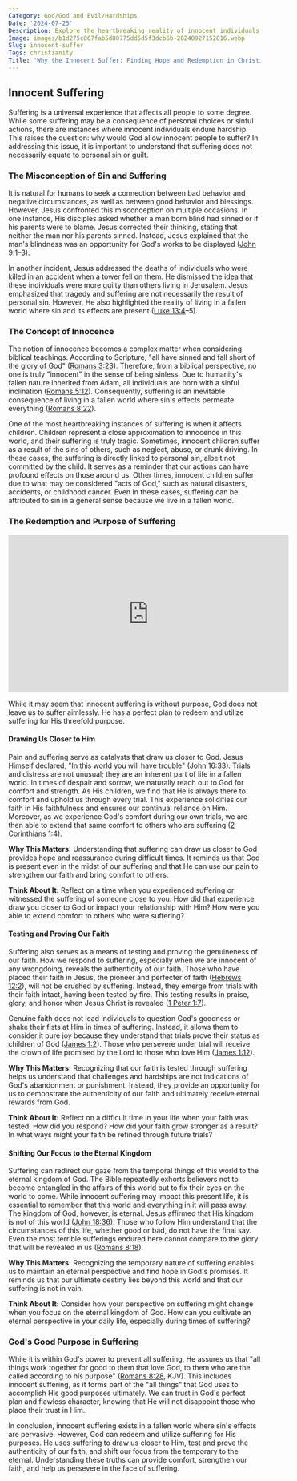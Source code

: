 ```yaml
---
Category: God/God and Evil/Hardships
Date: '2024-07-25'
Description: Explore the heartbreaking reality of innocent individuals who endure unjust suffering in a world full of complexities and challenges. Delve into the profound impact of innocence in the face of adversity.
Image: images/b1d275c807fab5d80775dd5d5f3dcb6b-20240927152816.webp
Slug: innocent-suffer
Tags: christianity
Title: 'Why the Innocent Suffer: Finding Hope and Redemption in Christian Faith'
---
```


## Innocent Suffering

Suffering is a universal experience that affects all people to some degree. While some suffering may be a consequence of personal choices or sinful actions, there are instances where innocent individuals endure hardship. This raises the question: why would God allow innocent people to suffer? In addressing this issue, it is important to understand that suffering does not necessarily equate to personal sin or guilt.

### The Misconception of Sin and Suffering

It is natural for humans to seek a connection between bad behavior and negative circumstances, as well as between good behavior and blessings. However, Jesus confronted this misconception on multiple occasions. In one instance, His disciples asked whether a man born blind had sinned or if his parents were to blame. Jesus corrected their thinking, stating that neither the man nor his parents sinned. Instead, Jesus explained that the man's blindness was an opportunity for God's works to be displayed ([John 9:1](https://www.bibleref.com/John/9/John-9-1.html)–3).

In another incident, Jesus addressed the deaths of individuals who were killed in an accident when a tower fell on them. He dismissed the idea that these individuals were more guilty than others living in Jerusalem. Jesus emphasized that tragedy and suffering are not necessarily the result of personal sin. However, He also highlighted the reality of living in a fallen world where sin and its effects are present ([Luke 13:4](https://www.bibleref.com/Luke/13/Luke-13-4.html)–5).

### The Concept of Innocence

The notion of innocence becomes a complex matter when considering biblical teachings. According to Scripture, "all have sinned and fall short of the glory of God" ([Romans 3:23](https://www.bibleref.com/Romans/3/Romans-3-23.html)). Therefore, from a biblical perspective, no one is truly "innocent" in the sense of being sinless. Due to humanity's fallen nature inherited from Adam, all individuals are born with a sinful inclination ([Romans 5:12](https://www.bibleref.com/Romans/5/Romans-5-12.html)). Consequently, suffering is an inevitable consequence of living in a fallen world where sin's effects permeate everything ([Romans 8:22](https://www.bibleref.com/Romans/8/Romans-8-22.html)).

One of the most heartbreaking instances of suffering is when it affects children. Children represent a close approximation to innocence in this world, and their suffering is truly tragic. Sometimes, innocent children suffer as a result of the sins of others, such as neglect, abuse, or drunk driving. In these cases, the suffering is directly linked to personal sin, albeit not committed by the child. It serves as a reminder that our actions can have profound effects on those around us. Other times, innocent children suffer due to what may be considered "acts of God," such as natural disasters, accidents, or childhood cancer. Even in these cases, suffering can be attributed to sin in a general sense because we live in a fallen world.

### The Redemption and Purpose of Suffering


<iframe width="560" height="315" src="https://www.youtube.com/embed/zeaZhbuPjnM" frameborder="0" allow="autoplay; encrypted-media" allowfullscreen></iframe>


While it may seem that innocent suffering is without purpose, God does not leave us to suffer aimlessly. He has a perfect plan to redeem and utilize suffering for His threefold purpose.

#### Drawing Us Closer to Him

Pain and suffering serve as catalysts that draw us closer to God. Jesus Himself declared, "In this world you will have trouble" ([John 16:33](https://www.bibleref.com/John/16/John-16-33.html)). Trials and distress are not unusual; they are an inherent part of life in a fallen world. In times of despair and sorrow, we naturally reach out to God for comfort and strength. As His children, we find that He is always there to comfort and uphold us through every trial. This experience solidifies our faith in His faithfulness and ensures our continual reliance on Him. Moreover, as we experience God's comfort during our own trials, we are then able to extend that same comfort to others who are suffering ([2 Corinthians 1:4](https://www.bibleref.com/2-Corinthians/1/2-Corinthians-1-4.html)).

**Why This Matters:** Understanding that suffering can draw us closer to God provides hope and reassurance during difficult times. It reminds us that God is present even in the midst of our suffering and that He can use our pain to strengthen our faith and bring comfort to others.

**Think About It:** Reflect on a time when you experienced suffering or witnessed the suffering of someone close to you. How did that experience draw you closer to God or impact your relationship with Him? How were you able to extend comfort to others who were suffering?

#### Testing and Proving Our Faith

Suffering also serves as a means of testing and proving the genuineness of our faith. How we respond to suffering, especially when we are innocent of any wrongdoing, reveals the authenticity of our faith. Those who have placed their faith in Jesus, the pioneer and perfecter of faith ([Hebrews 12:2](https://www.bibleref.com/Hebrews/12/Hebrews-12-2.html)), will not be crushed by suffering. Instead, they emerge from trials with their faith intact, having been tested by fire. This testing results in praise, glory, and honor when Jesus Christ is revealed ([1 Peter 1:7](https://www.bibleref.com/1-Peter/1/1-Peter-1-7.html)).

Genuine faith does not lead individuals to question God's goodness or shake their fists at Him in times of suffering. Instead, it allows them to consider it pure joy because they understand that trials prove their status as children of God ([James 1:2](https://www.bibleref.com/James/1/James-1-2.html)). Those who persevere under trial will receive the crown of life promised by the Lord to those who love Him ([James 1:12](https://www.bibleref.com/James/1/James-1-12.html)).

**Why This Matters:** Recognizing that our faith is tested through suffering helps us understand that challenges and hardships are not indications of God's abandonment or punishment. Instead, they provide an opportunity for us to demonstrate the authenticity of our faith and ultimately receive eternal rewards from God.

**Think About It:** Reflect on a difficult time in your life when your faith was tested. How did you respond? How did your faith grow stronger as a result? In what ways might your faith be refined through future trials?

#### Shifting Our Focus to the Eternal Kingdom

Suffering can redirect our gaze from the temporal things of this world to the eternal kingdom of God. The Bible repeatedly exhorts believers not to become entangled in the affairs of this world but to fix their eyes on the world to come. While innocent suffering may impact this present life, it is essential to remember that this world and everything in it will pass away. The kingdom of God, however, is eternal. Jesus affirmed that His kingdom is not of this world ([John 18:36](https://www.bibleref.com/John/18/John-18-36.html)). Those who follow Him understand that the circumstances of this life, whether good or bad, do not have the final say. Even the most terrible sufferings endured here cannot compare to the glory that will be revealed in us ([Romans 8:18](https://www.bibleref.com/Romans/8/Romans-8-18.html)).

**Why This Matters:** Recognizing the temporary nature of suffering enables us to maintain an eternal perspective and find hope in God's promises. It reminds us that our ultimate destiny lies beyond this world and that our suffering is not in vain.

**Think About It:** Consider how your perspective on suffering might change when you focus on the eternal kingdom of God. How can you cultivate an eternal perspective in your daily life, especially during times of suffering?

### God's Good Purpose in Suffering

While it is within God's power to prevent all suffering, He assures us that "all things work together for good to them that love God, to them who are the called according to his purpose" ([Romans 8:28](https://www.bibleref.com/Romans/8/Romans-8-28.html), KJV). This includes innocent suffering, as it forms part of the "all things" that God uses to accomplish His good purposes ultimately. We can trust in God's perfect plan and flawless character, knowing that He will not disappoint those who place their trust in Him.

In conclusion, innocent suffering exists in a fallen world where sin's effects are pervasive. However, God can redeem and utilize suffering for His purposes. He uses suffering to draw us closer to Him, test and prove the authenticity of our faith, and shift our focus from the temporary to the eternal. Understanding these truths can provide comfort, strengthen our faith, and help us persevere in the face of suffering.